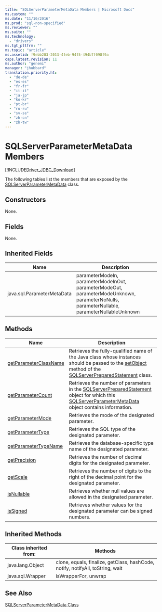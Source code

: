```yaml
---
title: "SQLServerParameterMetaData Members | Microsoft Docs"
ms.custom: ""
ms.date: "11/10/2016"
ms.prod: "sql-non-specified"
ms.reviewer: ""
ms.suite: ""
ms.technology: 
  - "drivers"
ms.tgt_pltfrm: ""
ms.topic: "article"
ms.assetid: f9ebb203-2013-4feb-94f5-494b7f098f9a
caps.latest.revision: 11
ms.author: "genemi"
manager: "jhubbard"
translation.priority.ht: 
  - "de-de"
  - "es-es"
  - "fr-fr"
  - "it-it"
  - "ja-jp"
  - "ko-kr"
  - "pt-br"
  - "ru-ru"
  - "sv-se"
  - "zh-cn"
  - "zh-tw"
---
```

# SQLServerParameterMetaData Members
[!INCLUDE[Driver_JDBC_Download](../../../connect/jdbc/includes)]

  The following tables list the members that are exposed by the [SQLServerParameterMetaData](../../../connect/jdbc/reference/sqlserverparametermetadata-class.md) class.  
  
## Constructors  
 None.  
  
## Fields  
 None.  
  
## Inherited Fields  
  
|Name|Description|  
|----------|-----------------|  
|java.sql.ParameterMetaData|parameterModeIn, parameterModeInOut, parameterModeOut, parameterModeUnknown, parameterNoNulls, parameterNullable, parameterNullableUnknown|  
  
## Methods  
  
|Name|Description|  
|----------|-----------------|  
|[getParameterClassName](../../../connect/jdbc/reference/getparameterclassname-method--sqlserverparametermetadata-.md)|Retrieves the fully-qualified name of the Java class whose instances should be passed to the [setObject](../../../connect/jdbc/reference/setobject-method--sqlserverpreparedstatement-.md) method of the [SQLServerPreparedStatement](../../../connect/jdbc/reference/sqlserverpreparedstatement-class.md) class.|  
|[getParameterCount](../../../connect/jdbc/reference/getparametercount-method--sqlserverparametermetadata-.md)|Retrieves the number of parameters in the [SQLServerPreparedStatement](../../../connect/jdbc/reference/sqlserverpreparedstatement-class.md) object for which this [SQLServerParameterMetaData](../../../connect/jdbc/reference/sqlserverparametermetadata-class.md) object contains information.|  
|[getParameterMode](../../../connect/jdbc/reference/getparametermode-method--sqlserverparametermetadata-.md)|Retrieves the mode of the designated parameter.|  
|[getParameterType](../../../connect/jdbc/reference/getparametertype-method--sqlserverparametermetadata-.md)|Retrieves the SQL type of the designated parameter.|  
|[getParameterTypeName](../../../connect/jdbc/reference/getparametertypename-method--sqlserverparametermetadata-.md)|Retrieves the database-specific type name of the designated parameter.|  
|[getPrecision](../../../connect/jdbc/reference/getprecision-method--sqlserverparametermetadata-.md)|Retrieves the number of decimal digits for the designated parameter.|  
|[getScale](../../../connect/jdbc/reference/getscale-method--sqlserverparametermetadata-.md)|Retrieves the number of digits to the right of the decimal point for the designated parameter.|  
|[isNullable](../../../connect/jdbc/reference/isnullable-method--sqlserverparametermetadata-.md)|Retrieves whether null values are allowed in the designated parameter.|  
|[isSigned](../../../connect/jdbc/reference/issigned-method--sqlserverparametermetadata-.md)|Retrieves whether values for the designated parameter can be signed numbers.|  
  
## Inherited Methods  
  
|Class inherited from:|Methods|  
|---------------------------|-------------|  
|java.lang.Object|clone, equals, finalize, getClass, hashCode, notify, notifyAll, toString, wait|  
|java.sql.Wrapper|isWrapperFor, unwrap|  
  
## See Also  
 [SQLServerParameterMetaData Class](../../../connect/jdbc/reference/sqlserverparametermetadata-class.md)  
  
  